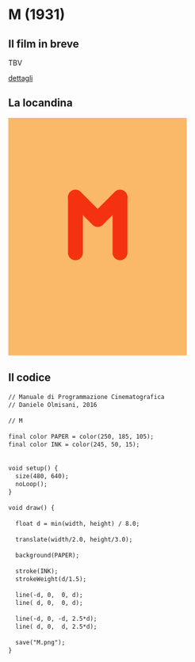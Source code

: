 # M (1931)



## Il film in breve
TBV

[dettagli](https://www.imdb.com/title/tt0022100/)

## La locandina
<img src="M.png"  width="360px" title="M">


## Il codice
```processing
// Manuale di Programmazione Cinematografica
// Daniele Olmisani, 2016

// M

final color PAPER = color(250, 185, 105);
final color INK = color(245, 50, 15);


void setup() {
  size(480, 640);
  noLoop();
}

void draw() {
 
  float d = min(width, height) / 8.0;
  
  translate(width/2.0, height/3.0);
  
  background(PAPER);
  
  stroke(INK);
  strokeWeight(d/1.5);
  
  line(-d, 0,  0, d);
  line( d, 0,  0, d);
  
  line(-d, 0, -d, 2.5*d);
  line( d, 0,  d, 2.5*d);
  
  save("M.png");
}
```

